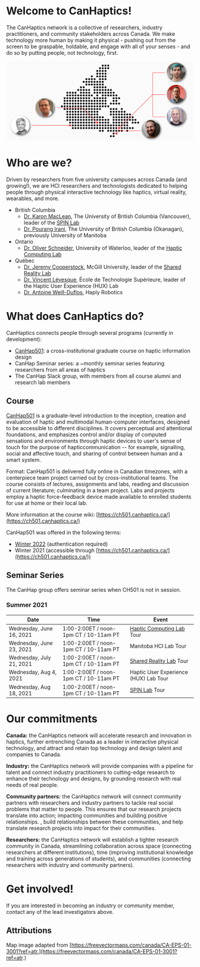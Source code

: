 # Welcome to CanHaptics!

The CanHaptics network is a collective of researchers, industry practitioners, and community stakeholders across Canada. We make technology more human by making it physical - pushing out from the screen to be graspable, holdable, and engage with all of your senses - and do so by putting people, not technology, first.

![Map of Canada with researchers](img/CanHaptics-NetworkImage-01.png)

# Who are we?
Driven by researchers from five university campuses across Canada (and growing!), we are HCI researchers and technologists dedicated to helping people through physical interactive technology like haptics, virtual reality, wearables, and more.

- British Columbia
  - [Dr. Karon MacLean](http://cs.ubc.ca/~maclean), The University of British Columbia (Vancouver), leader of the [SPIN Lab](https://www.cs.ubc.ca/labs/spin/frontpage)
  - [Dr. Pourang Irani](http://www.cs.umanitoba.ca/~irani/), The University of British Columbia (Okanagan), previously University of Manitoba
- Ontario
  - [Dr. Oliver Schneider](http://oliverschneider.ca), University of Waterloo, leader of the [Haptic Computing Lab](https://uwaterloo.ca/haptic-computing-lab/)
- Québec
  - [Dr. Jeremy Cooperstock](https://www.cim.mcgill.ca/~jer/), McGill University, leader of the [Shared Reality Lab](http://srl.mcgill.ca/)
  - [Dr. Vincent Lévesque](https://vlevesque.com/), École de Technologie Supérieure, leader of the Haptic User Experience (HUX) Lab
  - [Dr. Antoine Weill-Duflos](http://srl.mcgill.ca/~antoinew/), Haply Robotics

# What does CanHaptics do?

CanHaptics connects people through several programs (currently in development):
 - [CanHap501](http://ch501.canhaptics.ca): a cross-institutional graduate course on haptic information design
 - CanHap Seminar series: a ~monthly seminar series featuring researchers from all areas of haptics
 - The CanHap Slack group, with members from all course alumni and research lab members

## Course
[CanHap501](http://ch501.canhaptics.ca) is a graduate-level introduction to the inception, creation and evaluation of haptic and multimodal human-computer interfaces, designed to be accessible to different disciplines. It covers perceptual and attentional foundations, and emphasizes control and/or display of computed sensations and environments through haptic devices to user's sense of touch for the purpose of hapticcommunication -- for example,  signalling, social and affective touch, and sharing of control between human and a smart system. 

Format: CanHap501 is delivered fully online in Canadian timezones, with a centerpiece team project carried out by cross-institutional teams. The course consists of lectures, assignments and labs, reading and discussion of current literature; culminating in a team project. Labs and projects employ a haptic force-feedback device made available to enrolled students for use at home or their local lab. 

More information at the course wiki: [https://ch501.canhaptics.ca/](https://ch501.canhaptics.ca/)

CanHap501 was offered in the following terms:
 - [Winter 2022](https://ch501.canhaptics.ca/en/2021_22) (authentication required)
 - Winter 2021 (accessible through [https://ch501.canhaptics.ca/](https://ch501.canhaptics.ca/)) 


## Seminar Series
The CanHap group offers seminar series when CH501 is not in session.

### Summer 2021

| Date        | Time  | Event           | 
| ------------- | ------------ | ------------ |
| Wednesday, June 16, 2021      | 1:00-2:00ET / noon-1pm CT / 10-11am PT | [Haptic Computing Lab](https://uwaterloo.ca/haptic-computing-lab/) Tour |
| Wednesday, June 23, 2021      | 1:00-2:00ET / noon-1pm CT / 10-11am PT | Manitoba HCI Lab Tour |
| Wednesday, July 21, 2021      | 1:00-2:00ET / noon-1pm CT / 10-11am PT | [Shared Reality Lab](http://srl.mcgill.ca/) Tour |
| Wednesday, Aug 4, 2021        | 1:00-2:00ET / noon-1pm CT / 10-11am PT | Haptic User Experience (HUX) Lab Tour |
| Wednesday, Aug 18, 2021       | 1:00-2:00ET / noon-1pm CT / 10-11am PT | [SPIN Lab](https://www.cs.ubc.ca/labs/spin/frontpage) Tour |

# Our commitments

**Canada:** the CanHaptics network will accelerate research and innovation in haptics, further entrenching Canada as a leader in interactive physical technology, and attract and retain top technology and design talent and companies to Canada.

**Industry:** the CanHaptics network will provide companies with a pipeline for talent and connect industry practitioners to cutting-edge research to enhance their technology and designs, by grounding research with real needs of real people.

**Community partners:** the CanHaptics network will connect community partners with researchers and industry partners to tackle real social problems that matter to people. This ensures that our research projects translate into action; impacting communities and building positive relationships. , build relationships between these communities, and help translate research projects into impact for their communities.

**Researchers:** the CanHaptics network will establish a tighter research community in Canada, streamlining collaboration across space (connecting researchers at different institutions), time (improving institutional knowledge and training across generations of students), and communities (connecting researchers with industry and community partners).

# Get involved!
If you are interested in becoming an industry or community member, contact any of the lead investigators above.


## Attributions

Map image adapted from [https://freevectormaps.com/canada/CA-EPS-01-3001?ref=atr.](https://freevectormaps.com/canada/CA-EPS-01-3001?ref=atr.)
